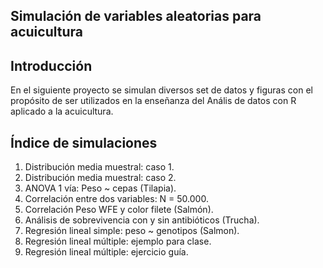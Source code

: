 ## Simulación de variables aleatorias para acuicultura

## Introducción

En el siguiente proyecto se simulan diversos set de datos y figuras con el propósito de ser utilizados en la enseñanza del Anális de datos con R  aplicado a la acuicultura. 

## Índice de simulaciones
1. Distribución media muestral: caso 1.   
2. Distribución media muestral: caso 2.  
3. ANOVA 1 vía: Peso ~  cepas (Tilapia).  
4. Correlación entre dos variables: N = 50.000.      
5. Correlación Peso WFE y color filete (Salmón).  
6. Análisis de sobrevivencia con y sin antibióticos (Trucha).      
7. Regresión lineal simple: peso ~ genotipos (Salmon).     
8. Regresión lineal múltiple: ejemplo para clase.   
9. Regresión lineal múltiple: ejercicio guía.  
